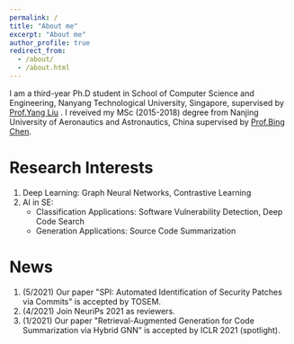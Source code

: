 ```yaml
---
permalink: /
title: "About me"
excerpt: "About me"
author_profile: true
redirect_from: 
  - /about/
  - /about.html
---
```


I am a third-year Ph.D student in School of Computer Science and Engineering, Nanyang Technological University, Singapore, supervised by [Prof.Yang Liu](https://personal.ntu.edu.sg/yangliu/) . I reveived my MSc (2015-2018) degree from Nanjing University of Aeronautics and Astronautics, China supervised by [Prof.Bing Chen](http://faculty.nuaa.edu.cn/cb4/zh_CN/index.htm). 

Research Interests
======
1. Deep Learning: Graph Neural Networks, Contrastive Learning
2. AI in SE: 
    - Classification Applications: Software Vulnerability Detection, Deep Code Search
    - Generation Applications: Source Code Summarization

News
======
1. (5/2021) Our paper "SPI: Automated Identification of Security Patches via Commits" is accepted by TOSEM.
2. (4/2021) Join NeuriPs 2021 as reviewers.
2. (1/2021) Our paper "Retrieval-Augmented Generation for Code Summarization via Hybrid GNN” is accepted by ICLR 2021 (spotlight).
